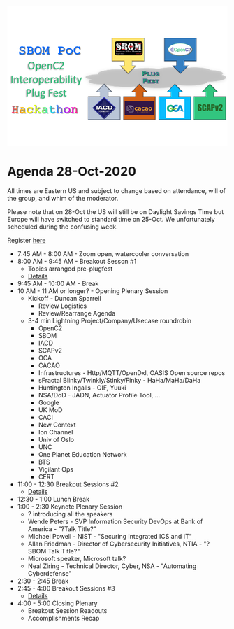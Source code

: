 ![Plugfest](./Plugfest.png)
# Agenda 28-Oct-2020
All times are Eastern US and
subject to change based on
attendance, will of the group,
and whim of the moderator.

Please note that on 28-Oct the US will still be on Daylight Savings Time but Europe will have switched to standard time on 25-Oct. We unfortunately scheduled during the confusing week.

Register [here](https://www.eventbrite.com/e/sbom-poc-openc2-plugfest-hackathon-tickets-124335150783)

* 7:45 AM - 8:00 AM - Zoom open, watercooler conversation
* 8:00 AM - 9:45 AM - Breakout Sesson #1
   - Topics arranged pre-plugfest
   - [Details](./breakouts.md)
* 9:45 AM - 10:00 AM - Break
* 10 AM - 11 AM or longer? - Opening Plenary Session
   - Kickoff - Duncan Sparrell
      * Review Logistics
      * Review/Rearrange Agenda
   - 3-4 min Lightning Project/Company/Usecase roundrobin
      * OpenC2
      * SBOM
      * IACD
      * SCAPv2
      * OCA
      * CACAO
      * Infrastructures - Http/MQTT/OpenDxl, OASIS Open source repos
      * sFractal Blinky/Twinkly/Stinky/Finky - HaHa/MaHa/DaHa
      * Huntington Ingalls - OIF, Yuuki
      * NSA/DoD - JADN, Actuator Profile Tool, ...
      * Google
      * UK MoD
      * CACI
      * New Context
      * Ion Channel
      * Univ of Oslo
      * UNC
      * One Planet Education Network
      * BTS
      * Vigilant Ops
      * CERT
* 11:00 - 12:30 Breakout Sessions #2
   - [Details](./breakouts.md)
* 12:30 - 1:00 Lunch Break
* 1:00 - 2:30 Keynote Plenary Session
   - ? introducing all the speakers
   - Wende Peters - SVP Information Security DevOps at Bank of America - "?Talk Title?"
   - Michael Powell - NIST - "Securing integrated ICS and IT"
   - Allan Friedman - Director of Cybersecurity Initiatives, NTIA - "?SBOM Talk Title?"
   - Microsoft speaker, Microsoft talk?
   - Neal Ziring - Technical Director, Cyber, NSA - "Automating Cyberdefense"
* 2:30 - 2:45 Break
* 2:45 - 4:00 Breakout Sessions #3
    - [Details](./breakouts.md)
* 4:00 - 5:00 Closing Plenary
   - Breakout Session Readouts
   - Accomplishments Recap

